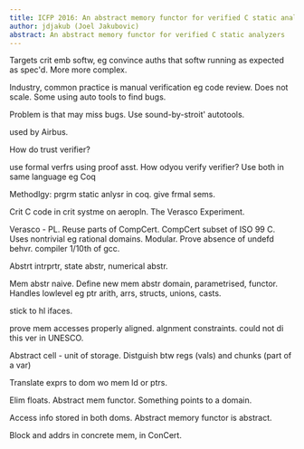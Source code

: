 ```yaml
---
title: ICFP 2016: An abstract memory functor for verified C static analyzers
author: jdjakub (Joel Jakubovic)
abstract: An abstract memory functor for verified C static analyzers
---
```


Targets crit emb softw, eg convince auths that softw running as expected as spec'd. More more complex.

Industry, common practice is manual verification eg code review. Does not scale. Some using auto tools to find bugs.

Problem is that may miss bugs. Use sound-by-stroit' autotools.

<software> used by Airbus.

How do trust verifier?

use formal verfrs using proof asst. How odyou verify verifier? Use both in same language eg Coq

Methodlgy:
prgrm static anlysr in coq. give frmal sems.

Crit C code in crit systme on aeropln. The Verasco Experiment.

Verasco - PL. Reuse parts of CompCert. CompCert subset of ISO 99 C. Uses nontrivial eg rational domains. Modular. Prove absence of undefd behvr. compiler 1/10th of gcc.

Abstrt intrprtr, state abstr, numerical abstr.

Mem abstr naive. Define new mem abstr domain, parametrised, functor. Handles lowlevel eg ptr arith, arrs, structs, unions, casts.

stick to hl ifaces.

prove mem accesses properly aligned. algnment constraints. could not di this ver in UNESCO.

Abstract cell - unit of storage. Distguish btw regs (vals) and chunks (part of a var)

Translate exprs to dom wo mem ld or ptrs.

Elim floats. Abstract mem functor. Something points to a domain.

Access info stored in both doms. Abstract memory functor is abstract.

Block and addrs in concrete mem, in ConCert.
